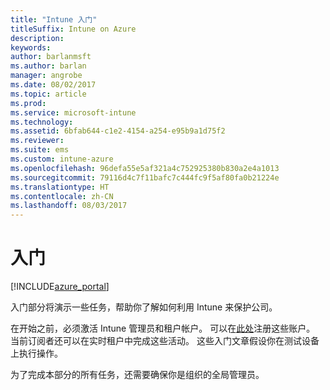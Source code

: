 ```yaml
---
title: "Intune 入门"
titleSuffix: Intune on Azure
description: 
keywords: 
author: barlanmsft
ms.author: barlan
manager: angrobe
ms.date: 08/02/2017
ms.topic: article
ms.prod: 
ms.service: microsoft-intune
ms.technology: 
ms.assetid: 6bfab644-c1e2-4154-a254-e95b9a1d75f2
ms.reviewer: 
ms.suite: ems
ms.custom: intune-azure
ms.openlocfilehash: 96defa55e5af321a4c752925380b830a2e4a1013
ms.sourcegitcommit: 79116d4c7f11bafc7c444fc9f5af80fa0b21224e
ms.translationtype: HT
ms.contentlocale: zh-CN
ms.lasthandoff: 08/03/2017
---
```

# <a name="get-started"></a>入门

[!INCLUDE[azure_portal](./includes/azure_portal.md)]

入门部分将演示一些任务，帮助你了解如何利用 Intune 来保护公司。 

在开始之前，必须激活 Intune 管理员和租户帐户。 可以在[此处](https://portal.office.com/Signup/Signup.aspx?OfferId=40BE278A-DFD1-470a-9EF7-9F2596EA7FF9&dl=INTUNE_A&ali=1#0%20)注册这些账户。 当前订阅者还可以在实时租户中完成这些活动。 这些入门文章假设你在测试设备上执行操作。 

为了完成本部分的所有任务，还需要确保你是组织的全局管理员。 
